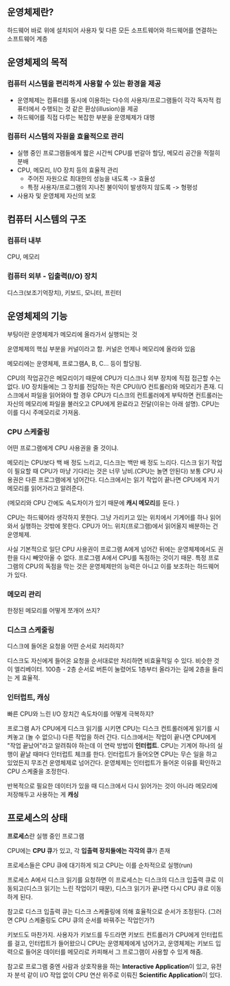 ## 운영체제란?

하드웨어 바로 위에 설치되어 사용자 및 다른 모든 소프트웨어와 하드웨어를 연결하는 소프트웨어 계층 

## 운영체제의 목적

### 컴퓨터 시스템을 편리하게 사용할 수 있는 환경을 제공

- 운영체제는 컴퓨터를 동시에 이용하는 다수의 사용자/프로그램들이 각각 독자적 컴퓨터에서 수행되는 것 같은 환상(illusion)을 제공
- 하드웨어를 직접 다루는 복잡한 부분을 운영체제가 대행


### 컴퓨터 시스템의 **자원을 효율적으로 관리**

- 실행 중인 프로그램들에게 짧은 시간씩 CPU를 번갈아 할당, 메모리 공간을 적절히 분배
- CPU, 메모리, I/O 장치 등의 효율적 관리
  - 주어진 자원으로 최대한의 성능을 내도록 -> 효율성
  - 특정 사용자/프로그램의 지나친 불이익이 발생하지 않도록 -> 형평성
- 사용자 및 운영체제 자신의 보호

## 컴퓨터 시스템의 구조
### 컴퓨터 내부
CPU, 메모리

### 컴퓨터 외부 - 입출력(I/O) 장치
디스크(보조기억장치), 키보드, 모니터, 프린터

## 운영체제의 기능
부팅이란 운영체제가 메모리에 올라가서 실행되는 것

운영체제의 핵심 부분을 커널이라고 함. 커널은 언제나 메모리에 올라와 있음

메모리에는 운영체제, 프로그램A, B, C... 등이 할당됨.

CPU의 작업공간은 메모리이기 때문에 CPU가 디스크나 외부 장치에 직접 접근할 수는 없다. I/O 장치들에는 그 장치를 전담하는 작은 CPU(I/O 컨트롤러)와 메모리가 존재. 디스크에서 파일을 읽어와야 할 경우 CPU가 디스크의 컨트롤러에게 부탁하면 컨트롤러는 자신의 메모리에 파일을 불러오고 CPU에게 완료라고 전달(이유는 아래 설명). CPU는 이를 다시 주메모리로 가져옴. 

### CPU 스케줄링

어떤 프로그램에게 CPU 사용권을 줄 것이냐. 

메모리는 CPU보다 백 배 정도 느리고, 디스크는 백만 배 정도 느리다. 디스크 읽기 작업이 필요할 때 CPU가 마냥 기다리는 것은 너무 낭비.(CPU는 놀면 안된다) 보통 CPU 사용권은 다른 프로그램에게 넘어간다. 디스크에서는 읽기 작업이 끝나면 CPU에게 자기 메모리를 읽어가라고 알려준다. 

(메모리와 CPU 간에도 속도차이가 있기 때문에 **캐시 메모리**를 둔다. )

CPU는 하드웨어라 생각하지 못한다. 그냥 가리키고 있는 위치에서 기계어를 하나 읽어와서 실행하는 것밖에 못한다. CPU가 어느 위치(프로그램)에서 읽어올지 배분하는 건 운영체제. 

사실 기본적으로 일단 CPU 사용권이 프로그램 A에게 넘어간 뒤에는 운영체제에서도 권한을 다시 빼앗아올 수 없다. 프로그램 A에서 CPU를 독점하는 것이기 때문. 특정 프로그램의 CPU의 독점을 막는 것은 운영체제만의 능력은 아니고 이를 보조하는 하드웨어가 있다. 

### 메모리 관리

한정된 메모리를 어떻게 쪼개어 쓰지?

### 디스크 스케줄링

디스크에 들어온 요청을 어떤 순서로 처리하지?

디스크도 자신에게 들어온 요청을 순서대로만 처리하면 비효율적일 수 있다. 비슷한 것이 엘리베이터. 100층 - 2층 순서로 버튼이 눌렸어도 1층부터 올라가는 길에 2층을 들리는 게 효율적. 


### 인터럽트, 캐싱

빠른 CPU와 느린 I/O 장치간 속도차이를 어떻게 극복하지? 

프로그램 A가 CPU에게 디스크 읽기를 시키면 CPU는 디스크 컨트롤러에게 읽기를 시켜놓고 (놀 수 없으니) 다른 작업을 하러 간다. 디스크에서는 작업이 끝나면 CPU에게 "작업 끝났어"라고 알려줘야 하는데 이 연락 방법이 **인터럽트**. CPU는 기계어 하나의 실행이 끝날 때마다 인터럽트 체크를 한다. 인터럽트가 들어오면 CPU는 무슨 일을 하고 있었든지 무조건 운영체제로 넘어간다. 운영체제는 인터럽트가 들어온 이유를 확인하고 CPU 스케줄을 조정한다. 

반복적으로 필요한 데이터가 있을 때 디스크에서 다시 읽어가는 것이 아니라 메모리에 저장해두고 사용하는 게 **캐싱**

## 프로세스의 상태

**프로세스**란 실행 중인 프로그램

CPU에는 **CPU 큐**가 있고, 각 **입출력 장치들에는 각각의 큐**가 존재

프로세스들은 CPU 큐에 대기하게 되고 CPU는 이를 순차적으로 실행(run)

프로세스 A에서 디스크 읽기를 요청하면 이 프로세스는 디스크의 디스크 입출력 큐로 이동되고(디스크 읽기는 느린 작업이기 때문), 디스크 읽기가 끝나면 다시 CPU 큐로 이동하게 된다. 

참고로 디스크 입출력 큐는 디스크 스케줄링에 의해 효율적으로 순서가 조정된다. (그러면 CPU 스케줄링도 CPU 큐의 순서를 바꿔주는 작업인가?)

키보드도 마찬가지. 사용자가 키보드를 두드라면 키보드 컨트롤러가 CPU에게 인터럽트를 걸고, 인터럽트가 들어왔으니 CPU는 운영체제에게 넘어가고, 운영체제는 키보드 입력으로 들어온 데이터를 메모리로 카피해서 그 프로그램이 사용할 수 있게 해줌. 

참고로 프로그램 중엔 사람과 상호작용을 하는 **Interactive Application**이 있고, 유전자 분석 같이 I/O 작업 없이 CPU 연산 위주로 이뤄진 **Scientific Application**이 있다. 


